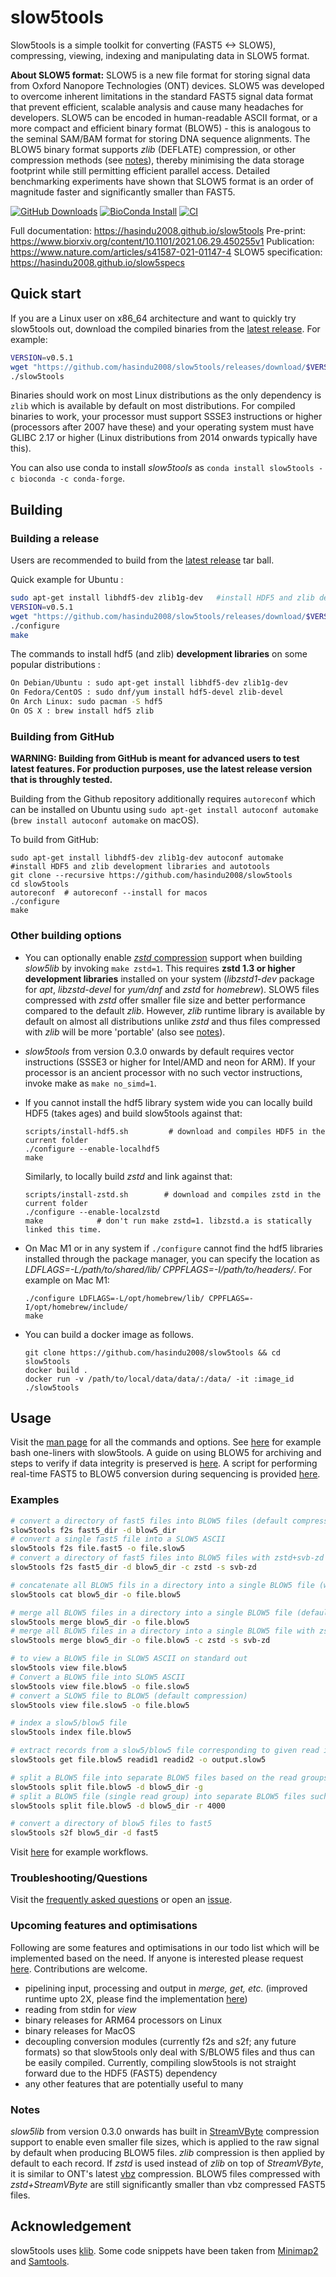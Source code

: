 # slow5tools

Slow5tools is a simple toolkit for converting (FAST5 <-> SLOW5), compressing, viewing, indexing and manipulating data in SLOW5 format.

**About SLOW5 format:**
SLOW5 is a new file format for storing signal data from Oxford Nanopore Technologies (ONT) devices. SLOW5 was developed to overcome inherent limitations in the standard FAST5 signal data format that prevent efficient, scalable analysis and cause many headaches for developers. SLOW5 can be encoded in human-readable ASCII format, or a more compact and efficient binary format (BLOW5) - this is analogous to the seminal SAM/BAM format for storing DNA sequence alignments. The BLOW5 binary format supports  *zlib* (DEFLATE) compression, or other compression methods (see [notes](https://github.com/hasindu2008/slow5tools#notes)), thereby minimising the data storage footprint while still permitting efficient parallel access. Detailed benchmarking experiments have shown that SLOW5 format is an order of magnitude faster and significantly smaller than FAST5.

[![GitHub Downloads](https://img.shields.io/github/downloads/hasindu2008/slow5tools/total?logo=GitHub)](https://github.com/hasindu2008/slow5tools/releases)
[![BioConda Install](https://img.shields.io/conda/dn/bioconda/slow5tools.svg?style=flag&label=BioConda%20install)](https://anaconda.org/bioconda/slow5tools)
[![CI](https://github.com/hasindu2008/slow5tools/actions/workflows/c-cpp.yml/badge.svg)](https://github.com/hasindu2008/slow5tools/actions/workflows/c-cpp.yml)

Full documentation: https://hasindu2008.github.io/slow5tools
Pre-print: https://www.biorxiv.org/content/10.1101/2021.06.29.450255v1
Publication: https://www.nature.com/articles/s41587-021-01147-4
SLOW5 specification: https://hasindu2008.github.io/slow5specs

## Quick start

If you are a Linux user on x86_64 architecture and want to quickly try slow5tools out, download the compiled binaries from the [latest release](https://github.com/hasindu2008/slow5tools/releases). For example:
```sh
VERSION=v0.5.1
wget "https://github.com/hasindu2008/slow5tools/releases/download/$VERSION/slow5tools-$VERSION-x86_64-linux-binaries.tar.gz" && tar xvf slow5tools-$VERSION-x86_64-linux-binaries.tar.gz && cd slow5tools-$VERSION/
./slow5tools
```
Binaries should work on most Linux distributions as the only dependency is `zlib` which is available by default on most distributions. For compiled binaries to work, your processor must support SSSE3 instructions or higher (processors after 2007 have these) and your operating system must have GLIBC 2.17 or higher (Linux distributions from 2014 onwards typically have this).

You can also use conda to install *slow5tools* as `conda install slow5tools -c bioconda -c conda-forge`.

## Building

### Building a release

Users are recommended to build from the  [latest release](https://github.com/hasindu2008/slow5tools/releases) tar ball.

Quick example for Ubuntu :

```sh
sudo apt-get install libhdf5-dev zlib1g-dev   #install HDF5 and zlib development libraries
VERSION=v0.5.1
wget "https://github.com/hasindu2008/slow5tools/releases/download/$VERSION/slow5tools-$VERSION-release.tar.gz" && tar xvf slow5tools-$VERSION-release.tar.gz && cd slow5tools-$VERSION/
./configure
make
```
The commands to install hdf5 (and zlib) __development libraries__ on some popular distributions :
```sh
On Debian/Ubuntu : sudo apt-get install libhdf5-dev zlib1g-dev
On Fedora/CentOS : sudo dnf/yum install hdf5-devel zlib-devel
On Arch Linux: sudo pacman -S hdf5
On OS X : brew install hdf5 zlib
```


### Building from GitHub

**WARNING: Building from GitHub is meant for advanced users to test latest features. For production purposes, use the latest release version that is throughly tested.**

Building from the Github repository additionally requires `autoreconf` which can be installed on Ubuntu using `sudo apt-get install autoconf automake` (`brew install autoconf automake` on macOS).

To build from GitHub:

```
sudo apt-get install libhdf5-dev zlib1g-dev autoconf automake  #install HDF5 and zlib development libraries and autotools
git clone --recursive https://github.com/hasindu2008/slow5tools
cd slow5tools
autoreconf	# autoreconf --install for macos
./configure
make
```

### Other building options

- You can optionally enable [*zstd* compression](https://facebook.github.io/zstd) support when building *slow5lib* by invoking `make zstd=1`. This requires __zstd 1.3 or higher development libraries__ installed on your system (*libzstd1-dev* package for *apt*, *libzstd-devel* for *yum/dnf* and *zstd* for *homebrew*). SLOW5 files compressed with *zstd* offer smaller file size and better performance compared to the default *zlib*. However, *zlib* runtime library is available by default on almost all distributions unlike *zstd* and thus files compressed with *zlib* will be more 'portable' (also see [notes](https://github.com/hasindu2008/slow5tools#notes)).

- *slow5tools* from version 0.3.0 onwards by default requires vector instructions (SSSE3 or higher for Intel/AMD and neon for ARM). If your processor is an ancient processor with no such vector instructions, invoke make as `make no_simd=1`.

- If you cannot install the hdf5 library system wide you can locally build HDF5 (takes ages) and build slow5tools against that:

    ```
    scripts/install-hdf5.sh         # download and compiles HDF5 in the current folder
    ./configure --enable-localhdf5
    make
    ```

    Similarly, to locally build *zstd* and link against that:

    ```
    scripts/install-zstd.sh        # download and compiles zstd in the current folder
    ./configure --enable-localzstd
    make			# don't run make zstd=1. libzstd.a is statically linked this time.
    ```

- On Mac M1 or in any system if `./configure` cannot find the hdf5 libraries installed through the package manager, you can specify the location as *LDFLAGS=-L/path/to/shared/lib/ CPPFLAGS=-I/path/to/headers/*. For example on Mac M1:
	```
	./configure LDFLAGS=-L/opt/homebrew/lib/ CPPFLAGS=-I/opt/homebrew/include/
	make
	```

- You can build a docker image as follows.
	```
	git clone https://github.com/hasindu2008/slow5tools && cd slow5tools
	docker build .
	docker run -v /path/to/local/data/data/:/data/ -it :image_id  ./slow5tools
	```

## Usage

Visit the [man page](https://hasindu2008.github.io/slow5tools/commands.html) for all the commands and options. See [here](https://hasindu2008.github.io/slow5tools/oneliners.html) for example bash one-liners with slow5tools. A guide on using BLOW5 for archiving and steps to verify if data integrity is preserved is [here](https://hasindu2008.github.io/slow5tools/archive.html). A script for performing real-time FAST5 to BLOW5 conversion during sequencing is provided [here](https://github.com/hasindu2008/slow5tools/tree/master/scripts/realtime-f2s).

### Examples

```sh
# convert a directory of fast5 files into BLOW5 files (default compression: zlib+svb-zd)
slow5tools f2s fast5_dir -d blow5_dir
# convert a single fast5 file into a SLOW5 ASCII
slow5tools f2s file.fast5 -o file.slow5
# convert a directory of fast5 files into BLOW5 files with zstd+svb-zd compression (similar to ONT's vbz compression)
slow5tools f2s fast5_dir -d blow5_dir -c zstd -s svb-zd

# concatenate all BLOW5 fils in a directory into a single BLOW5 file (works only if all the BLOW5 files have the same header, otherwise use merge)
slow5tools cat blow5_dir -o file.blow5

# merge all BLOW5 files in a directory into a single BLOW5 file (default compression: zlib+svb-zd)
slow5tools merge blow5_dir -o file.blow5
# merge all BLOW5 files in a directory into a single BLOW5 file with zstd+svb-zd compression (similar to ONT's vbz compression)
slow5tools merge blow5_dir -o file.blow5 -c zstd -s svb-zd

# to view a BLOW5 file in SLOW5 ASCII on standard out
slow5tools view file.blow5
# Convert a BLOW5 file into SLOW5 ASCII
slow5tools view file.blow5 -o file.slow5
# convert a SLOW5 file to BLOW5 (default compression)
slow5tools view file.slow5 -o file.blow5

# index a slow5/blow5 file
slow5tools index file.blow5

# extract records from a slow5/blow5 file corresponding to given read ids
slow5tools get file.blow5 readid1 readid2 -o output.slow5

# split a BLOW5 file into separate BLOW5 files based on the read groups
slow5tools split file.blow5 -d blow5_dir -g
# split a BLOW5 file (single read group) into separate BLOW5 files such that there are 4000 reads in one file
slow5tools split file.blow5 -d blow5_dir -r 4000

# convert a directory of blow5 files to fast5
slow5tools s2f blow5_dir -d fast5

```

Visit [here](https://hasindu2008.github.io/slow5tools/workflows.html) for example workflows.


### Troubleshooting/Questions

Visit the [frequently asked questions](https://hasindu2008.github.io/slow5tools/faq.html) or open an [issue](https://github.com/hasindu2008/slow5tools/issues).


### Upcoming features and optimisations

Following are some features and optimisations in our todo list which will be implemented based on the need. If anyone is interested please request [here](https://github.com/hasindu2008/slow5tools/issues). Contributions are welcome.

- pipelining input, processing and output in *merge, get, etc.* (improved runtime upto 2X, please find the implementation [here](https://github.com/hasindu2008/slow5tools/tree/interleave_merge))
- reading from stdin for *view*
- binary releases for ARM64 processors on Linux
- binary releases for MacOS
- decoupling conversion modules (currently f2s and s2f; any future formats) so that slow5tools only deal with S/BLOW5 files and thus can be easily compiled. Currently, compiling slow5tools is not straight forward due to the HDF5 (FAST5) dependency
- any other features that are potentially useful to many


### Notes

*slow5lib* from version 0.3.0 onwards has built in [StreamVByte](https://github.com/lemire/streamvbyte) compression support to enable even smaller file sizes, which is applied to the raw signal by default when producing BLOW5 files.  *zlib* compression is then applied by default to each record. If *zstd* is used instead of *zlib* on top of *StreamVByte*, it is similar to ONT's latest [vbz](https://github.com/nanoporetech/vbz_compression) compression. BLOW5 files compressed with *zstd+StreamVByte* are still significantly smaller than vbz compressed FAST5 files.

## Acknowledgement
slow5tools uses [klib](https://github.com/attractivechaos/klib). Some code snippets have been taken from [Minimap2](https://github.com/lh3/minimap2) and [Samtools](http://samtools.sourceforge.net/).
